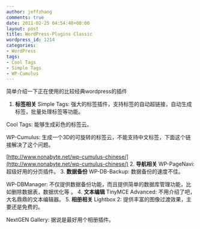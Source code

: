 ```yaml
---
author: jeffzhang
comments: true
date: 2011-02-25 04:54:48+00:00
layout: post
title: WordPress-Plugins Classic
wordpress_id: 1214
categories:
- WordPress
tags:
- Cool Tags
- Simple Tags
- WP-Cumulus
---
```


简单介绍一下正在使用的比较经典wordpress的插件
  1. **标签相关**
Simple Tags: 强大的标签插件，支持标签的自动超链接，自动生成标签，批量处理标签等功能。

Cool Tags: 能够生成彩色的标签云。

WP-Cumulus: 生成一个3D的可旋转的标签云，不能支持中文标签，下面这个链接解决了这个问题。

[http://www.nonabyte.net/wp-cumulus-chinese/](http://www.nonabyte.net/wp-cumulus-chinese/)
  2. **导航相关**
WP-PageNavi: 超级好用的分页插件。
  3. **数据备份**
WP-DB-Backup: 数据备份的速度不佳。

WP-DBManager: 不仅提供数据备份功能，而且提供简单的数据库管理功能，比如删除数据表，数据优化等 。
  4. **文本编辑**
TinyMCE Advanced: 不用介绍了吧，大名鼎鼎的文本编辑器。
  5. **相册相关**
Lightbox 2: 提供丰富的图像过渡效果，主要还是免费的。

NextGEN Gallery: 据说是最好用个相册插件。

 

 
